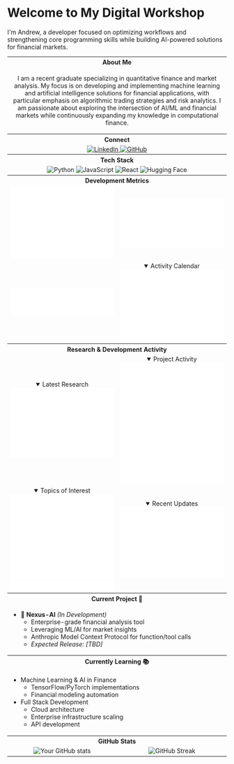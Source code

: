 # Welcome to My Digital Workshop

I'm Andrew, a developer focused on optimizing workflows and strengthening core programming skills while building AI-powered solutions for financial markets.

<table>
  <!-- Personal Information Section -->
  <tr>
    <th colspan="2">About Me</th>
  </tr>
  <tr>
    <td colspan="2">
      <p align="center">I am a recent graduate specializing in quantitative finance and market analysis. My focus is on developing and implementing machine learning and artificial intelligence solutions for financial applications, with particular emphasis on algorithmic trading strategies and risk analytics. I am passionate about exploring the intersection of AI/ML and financial markets while continuously expanding my knowledge in computational finance.</p>
    </td>
  </tr>
  <tr>
    <th colspan="2">Connect</th>
  </tr>
  <tr>
    <td colspan="2" align="center">
      <a href="https://www.linkedin.com/in/andrewturner0505/">
        <img src="https://img.shields.io/badge/LinkedIn-0077B5?style=for-the-badge&logo=linkedin&logoColor=white" alt="LinkedIn">
      </a>
      <a href="https://github.com/Yungshween">
        <img src="https://img.shields.io/badge/GitHub-100000?style=for-the-badge&logo=github&logoColor=white" alt="GitHub">
      </a>
    </td>
  </tr>
  <tr>
    <th colspan="2">Tech Stack</th>
  </tr>
  <tr>
    <td colspan="2" align="center">
      <img src="https://img.shields.io/badge/Python-3776AB?style=for-the-badge&logo=python&logoColor=white" alt="Python">
      <img src="https://img.shields.io/badge/JavaScript-F7DF1E?style=for-the-badge&logo=javascript&logoColor=black" alt="JavaScript">
      <img src="https://img.shields.io/badge/React-20232A?style=for-the-badge&logo=react&logoColor=61DAFB" alt="React">
      <img src="https://img.shields.io/badge/Hugging%20Face-FFD21E?style=for-the-badge&logo=huggingface&logoColor=black" alt="Hugging Face">
    </td>
  </tr>

  <!-- Development Metrics Section -->
  <tr>
    <th colspan="2">Development Metrics</th>
  </tr>
  <tr>
    <td align="center" width="50%">
      <img alt="Repository Metrics" width="400" src="/docs/assets/images/metrics/github-metrics.svg">
    </td>
    <td align="center" width="50%">
      <img alt="WakaTime Stats" width="400" src="/docs/assets/images/metrics/metrics.plugin.wakatime.svg">
    </td>
  </tr>

  <!-- Language and Activity Section -->
  <tr>
    <td align="center">
      <img alt="Languages" width="400" src="/docs/assets/images/metrics/metrics.languages.svg">
    </td>
    <td align="center">
      <details open><summary>Activity Calendar</summary>
      <img alt="ISO Calendar" width="400" src="/docs/assets/images/metrics/metrics.plugin.isocalendar.fullyear.svg">
      </details>
    </td>
  </tr>

  <!-- Research and Activity Section -->
  <tr>
    <th colspan="2">Research & Development Activity</th>
  </tr>
  <tr>
    <td align="center">
      <details open><summary>Latest Research</summary>
      <img alt="RSS Feed" width="400" src="/docs/assets/images/metrics/metrics.plugin.rss.svg">
      </details>
    </td>
    <td align="center">
      <details open><summary>Project Activity</summary>
      <img alt="Projects" width="400" src="/docs/assets/images/metrics/metrics.projects.svg">
      </details>
    </td>
  </tr>

  <!-- Topics and RSS Section -->
  <tr>
    <td align="center">
      <details open><summary>Topics of Interest</summary>
      <img alt="Topics" width="400" src="/docs/assets/images/metrics/metrics.topics.svg">
      <img alt="Topic Icons" width="400" src="/docs/assets/images/metrics/metrics.plugin.topics.icons.svg">
      </details>
    </td>
    <td align="center">
      <details open><summary>Recent Updates</summary>
      <img alt="RSS Feed" width="400" src="/docs/assets/images/metrics/metrics.plugin.rss.svg">
      </details>
    </td>
  </tr>

  <!-- Current Project Section -->
  <tr>
    <th colspan="2">Current Project 🚧</th>
  </tr>
  <tr>
    <td colspan="2">
      <ul>
        <li>🔨 <strong>Nexus-AI</strong> <em>(In Development)</em>
          <ul>
            <li>Enterprise-grade financial analysis tool</li>
            <li>Leveraging ML/AI for market insights</li>
            <li>Anthropic Model Context Protocol for function/tool calls</li>
            <li><em>Expected Release: [TBD]</em></li>
          </ul>
        </li>
      </ul>
    </td>
  </tr>

  <!-- Learning Section -->
  <tr>
    <th colspan="2">Currently Learning 📚</th>
  </tr>
  <tr>
    <td colspan="2">
      <ul>
        <li>Machine Learning & AI in Finance
          <ul>
            <li>TensorFlow/PyTorch implementations</li>
            <li>Financial modeling automation</li>
          </ul>
        </li>
        <li>Full Stack Development
          <ul>
            <li>Cloud architecture</li>
            <li>Enterprise infrastructure scaling</li>
            <li>API development</li>
          </ul>
        </li>
      </ul>
    </td>
  </tr>

  <!-- GitHub Stats Section -->
  <tr>
    <th colspan="2">GitHub Stats</th>
  </tr>
  <tr>
    <td align="center">
      <img src="https://github-readme-stats.vercel.app/api?username=Yungshween&show_icons=true&theme=radical" alt="Your GitHub stats">
    </td>
    <td align="center">
      <img src="https://github-readme-streak-stats.herokuapp.com/?user=Yungshween&theme=radical" alt="GitHub Streak">
    </td>
  </tr>
</table>